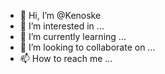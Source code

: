 - 👋 Hi, I’m @Kenoske
- 👀 I’m interested in ...
- 🌱 I’m currently learning ...
- 💞️ I’m looking to collaborate on ...
- 📫 How to reach me ...

<!---
Kenoske/Kenoske is a ✨ special ✨ repository because its `README.md` (this file) appears on your GitHub profile.
You can click the Preview link to take a look at your changes.
--->
